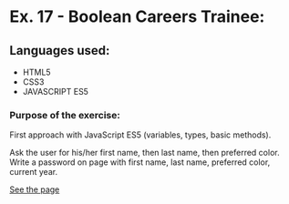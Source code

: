 # Ex. 17 - Boolean Careers Trainee:

## Languages used:

- HTML5
- CSS3
- JAVASCRIPT ES5

### Purpose of the exercise:

First approach with JavaScript ES5 (variables, types, basic methods).

Ask the user for his/her first name, then last name, then preferred color.
Write a password on page with first name, last name, preferred color, current year.

[See the page](https://francesco-allera.github.io/js-pwdgen-wannabe)
